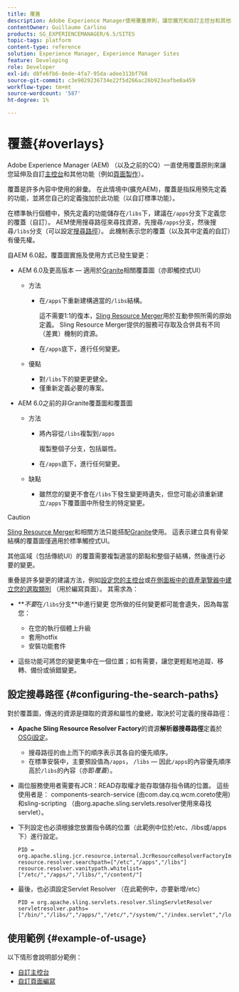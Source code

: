 ```yaml
---
title: 覆蓋
description: Adobe Experience Manager使用覆蓋原則，讓您擴充和自訂主控台和其他功能。
contentOwner: Guillaume Carlino
products: SG_EXPERIENCEMANAGER/6.5/SITES
topic-tags: platform
content-type: reference
solution: Experience Manager, Experience Manager Sites
feature: Developing
role: Developer
exl-id: d8fe6fb6-8ede-4fa7-95da-adee313bf768
source-git-commit: c3e9029236734e22f5d266ac26b923eafbe0a459
workflow-type: tm+mt
source-wordcount: '587'
ht-degree: 1%

---
```


# 覆蓋{#overlays}

Adobe Experience Manager (AEM) （以及之前的CQ）一直使用覆蓋原則來讓您延伸及自訂[主控台](/help/sites-developing/customizing-consoles-touch.md)和其他功能（例如[頁面製作](/help/sites-developing/customizing-page-authoring-touch.md)）。

覆蓋是許多內容中使用的辭彙。 在此情境中(擴充AEM)，覆蓋是指採用預先定義的功能，並將您自己的定義強加於此功能（以自訂標準功能）。

在標準執行個體中，預先定義的功能儲存在`/libs`下，建議在`/apps`分支下定義您的覆蓋（自訂）。 AEM使用搜尋路徑來尋找資源，先搜尋`/apps`分支，然後搜尋`/libs`分支（可以設定[搜尋路徑](#configuring-the-search-paths)）。 此機制表示您的覆蓋（以及其中定義的自訂）有優先權。

自AEM 6.0起，覆蓋圖實施及使用方式已發生變更：

* AEM 6.0及更高版本 — 適用於[Granite](https://developer.adobe.com/experience-manager/reference-materials/6-5/granite-ui/api/jcr_root/libs/granite/ui/index.html)相關覆蓋圖（亦即觸控式UI）

   * 方法

      * 在`/apps`下重新建構適當的`/libs`結構。

        這不需要1:1的復本，[Sling Resource Merger](/help/sites-developing/sling-resource-merger.md)用於互動參照所需的原始定義。 Sling Resource Merger提供的服務可存取及合併具有不同（差異）機制的資源。

      * 在`/apps`底下，進行任何變更。

   * 優點

      * 對`/libs`下的變更更健全。
      * 僅重新定義必要的專案。

* AEM 6.0之前的非Granite覆蓋圖和覆蓋圖

   * 方法

      * 將內容從`/libs`複製到`/apps`

        複製整個子分支，包括屬性。

      * 在`/apps`底下，進行任何變更。

   * 缺點

      * 雖然您的變更不會在`/libs`下發生變更時遺失，但您可能必須重新建立`/apps`下覆蓋圖中所發生的特定變更。

>[!CAUTION]
>
>[Sling Resource Merger](/help/sites-developing/sling-resource-merger.md)和相關方法只能搭配[Granite](https://developer.adobe.com/experience-manager/reference-materials/6-5/granite-ui/api/jcr_root/libs/granite/ui/index.html)使用。 這表示建立具有骨架結構的覆蓋圖僅適用於標準觸控式UI。
>
>其他區域（包括傳統UI）的覆蓋需要複製適當的節點和整個子結構，然後進行必要的變更。

重疊是許多變更的建議方法，例如[設定您的主控台](/help/sites-developing/customizing-consoles-touch.md#create-a-custom-console)或[在側面板中的資產瀏覽器中建立您的選取類別](/help/sites-developing/customizing-page-authoring-touch.md#add-new-selection-category-to-asset-browser) （用於編寫頁面）。 其需求為：

* ***不要*&#x200B;在`/libs`分支&#x200B;**中進行變更
您所做的任何變更都可能會遺失，因為每當您：

   * 在您的執行個體上升級
   * 套用hotfix
   * 安裝功能套件

* 這些功能可將您的變更集中在一個位置；如有需要，讓您更輕鬆地追蹤、移轉、備份或偵錯變更。

## 設定搜尋路徑 {#configuring-the-search-paths}

對於覆蓋圖，傳送的資源是擷取的資源和屬性的彙總，取決於可定義的搜尋路徑：

* **Apache Sling Resource Resolver Factory**&#x200B;的資源&#x200B;**解析器搜尋路徑**&#x200B;定義於[OSGi設定](/help/sites-deploying/configuring-osgi.md)。

   * 搜尋路徑的由上而下的順序表示其各自的優先順序。
   * 在標準安裝中，主要預設值為`/apps`， `/libs` — 因此`/apps`的內容優先順序高於`/libs`的內容（亦即&#x200B;*覆蓋*）。

* 兩位服務使用者需要有JCR：READ存取權才能存取儲存指令碼的位置。 這些使用者是： components-search-service (由com.day.cq.wcm.coreto使用)和sling-scripting （由org.apache.sling.servlets.resolver使用來尋找servlet）。
* 下列設定也必須根據您放置指令碼的位置（此範例中位於/etc、/libs或/apps下）進行設定。

  ```
  PID = org.apache.sling.jcr.resource.internal.JcrResourceResolverFactoryImpl
  resource.resolver.searchpath=["/etc","/apps","/libs"]
  resource.resolver.vanitypath.whitelist=["/etc/","/apps/","/libs/","/content/"]
  ```

* 最後，也必須設定Servlet Resolver （在此範例中，亦要新增/etc）

  ```
  PID = org.apache.sling.servlets.resolver.SlingServletResolver
  servletresolver.paths=["/bin/","/libs/","/apps/","/etc/","/system/","/index.servlet","/login.servlet","/services/"]
  ```

## 使用範例 {#example-of-usage}

以下情形會說明部分範例：

* [自訂主控台](/help/sites-developing/customizing-consoles-touch.md)
* [自訂頁面編寫](/help/sites-developing/customizing-page-authoring-touch.md)
